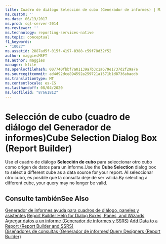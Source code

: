 ```yaml
---
title: Cuadro de diálogo Selección de cubo (Generador de informes) | Microsoft Docs
ms.custom: ''
ms.date: 06/13/2017
ms.prod: sql-server-2014
ms.reviewer: ''
ms.technology: reporting-services-native
ms.topic: conceptual
f1_keywords:
- "10027"
ms.assetid: 2887ad5f-015f-4197-8388-c59f78d32f52
author: maggiesMSFT
ms.author: maggies
manager: kfile
ms.openlocfilehash: 007740fbbf7a01139a7b3c1a679e1737d2f29a7e
ms.sourcegitcommit: ad4d92dce894592a259721a1571b1d8736abacdb
ms.translationtype: MT
ms.contentlocale: es-ES
ms.lasthandoff: 08/04/2020
ms.locfileid: "87661812"
---
```

# <a name="cube-selection-dialog-box-report-builder"></a><span data-ttu-id="bc393-102">Selección de cubo (cuadro de diálogo del Generador de informes)</span><span class="sxs-lookup"><span data-stu-id="bc393-102">Cube Selection Dialog Box (Report Builder)</span></span>
  <span data-ttu-id="bc393-103">Use el cuadro de diálogo **Selección de cubo** para seleccionar otro cubo como origen de datos para un informe.</span><span class="sxs-lookup"><span data-stu-id="bc393-103">Use the **Cube Selection** dialog box to select a different cube as a data source for your report.</span></span> <span data-ttu-id="bc393-104">Al seleccionar otro cubo, es posible que la consulta deje de ser válida.</span><span class="sxs-lookup"><span data-stu-id="bc393-104">By selecting a different cube, your query may no longer be valid.</span></span>  
  
## <a name="see-also"></a><span data-ttu-id="bc393-105">Consulte también</span><span class="sxs-lookup"><span data-stu-id="bc393-105">See Also</span></span>  
 <span data-ttu-id="bc393-106">[Generador de informes ayuda para cuadros de diálogo, paneles y asistentes](../../2014/reporting-services/report-builder-help-for-dialog-boxes-panes-and-wizards.md) </span><span class="sxs-lookup"><span data-stu-id="bc393-106">[Report Builder Help for Dialog Boxes, Panes, and Wizards](../../2014/reporting-services/report-builder-help-for-dialog-boxes-panes-and-wizards.md) </span></span>  
 <span data-ttu-id="bc393-107">[Agregar datos a un informe &#40;Generador de informes y SSRS&#41;](report-data/report-datasets-ssrs.md) </span><span class="sxs-lookup"><span data-stu-id="bc393-107">[Add Data to a Report &#40;Report Builder and SSRS&#41;](report-data/report-datasets-ssrs.md) </span></span>  
 [<span data-ttu-id="bc393-108">Diseñadores de consultas &#40;Generador de informes&#41;</span><span class="sxs-lookup"><span data-stu-id="bc393-108">Query Designers &#40;Report Builder&#41;</span></span>](../../2014/reporting-services/query-designers-report-builder.md)  
  
  
